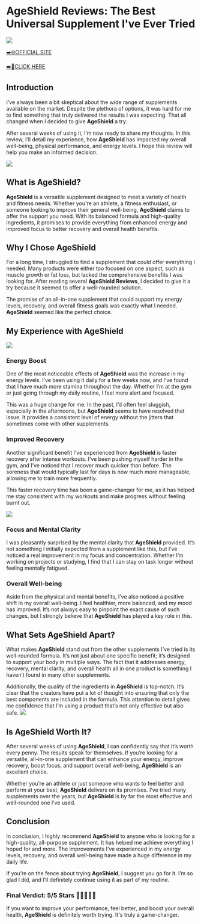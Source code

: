 # AgeShield Reviews: The Best Universal Supplement I've Ever Tried

[![](https://static.vecteezy.com/system/resources/thumbnails/019/896/014/small/buy-now-gradient-button-with-cart-symbol-buy-now-illustration-png.png)](https://edetoop.top/lander/sugarpreland-1/ageshield.html) 

[➡️🌐OFFICIAL SITE](https://edetoop.top/lander/sugarpreland-1/ageshield.html) 

[➡️🔗CLICK HERE](https://edetoop.top/lander/sugarpreland-1/ageshield.html) 


## Introduction

I’ve always been a bit skeptical about the wide range of supplements available on the market. Despite the plethora of options, it was hard for me to find something that truly delivered the results I was expecting. That all changed when I decided to give **AgeShield** a try.

After several weeks of using it, I’m now ready to share my thoughts. In this review, I’ll detail my experience, how **AgeShield** has impacted my overall well-being, physical performance, and energy levels. I hope this review will help you make an informed decision. 

[![](https://wallpapers.com/images/hd/red-order-now-button-udg4jcj4arvn8b0n-2.png)](https://edetoop.top/lander/sugarpreland-1/ageshield.html)  

## What is AgeShield?

**AgeShield** is a versatile supplement designed to meet a variety of health and fitness needs. Whether you're an athlete, a fitness enthusiast, or someone looking to improve their general well-being, **AgeShield** claims to offer the support you need. With its balanced formula and high-quality ingredients, it promises to provide everything from enhanced energy and improved focus to better recovery and overall health benefits.

## Why I Chose AgeShield

For a long time, I struggled to find a supplement that could offer everything I needed. Many products were either too focused on one aspect, such as muscle growth or fat loss, but lacked the comprehensive benefits I was looking for. After reading several **AgeShield Reviews**, I decided to give it a try because it seemed to offer a well-rounded solution.

The promise of an all-in-one supplement that could support my energy levels, recovery, and overall fitness goals was exactly what I needed. **AgeShield** seemed like the perfect choice.

## My Experience with AgeShield

[![](https://static.vecteezy.com/system/resources/thumbnails/019/896/014/small/buy-now-gradient-button-with-cart-symbol-buy-now-illustration-png.png)](https://edetoop.top/lander/sugarpreland-1/ageshield.html)

### Energy Boost

One of the most noticeable effects of **AgeShield** was the increase in my energy levels. I’ve been using it daily for a few weeks now, and I’ve found that I have much more stamina throughout the day. Whether I’m at the gym or just going through my daily routine, I feel more alert and focused.

This was a huge change for me. In the past, I’d often feel sluggish, especially in the afternoons, but **AgeShield** seems to have resolved that issue. It provides a consistent level of energy without the jitters that sometimes come with other supplements.

### Improved Recovery

Another significant benefit I’ve experienced from **AgeShield** is faster recovery after intense workouts. I’ve been pushing myself harder in the gym, and I’ve noticed that I recover much quicker than before. The soreness that would typically last for days is now much more manageable, allowing me to train more frequently.

This faster recovery time has been a game-changer for me, as it has helped me stay consistent with my workouts and make progress without feeling burnt out.

[![](https://wallpapers.com/images/hd/red-order-now-button-udg4jcj4arvn8b0n-2.png)](https://edetoop.top/lander/sugarpreland-1/ageshield.html)  

### Focus and Mental Clarity

I was pleasantly surprised by the mental clarity that **AgeShield** provided. It’s not something I initially expected from a supplement like this, but I’ve noticed a real improvement in my focus and concentration. Whether I’m working on projects or studying, I find that I can stay on task longer without feeling mentally fatigued.

### Overall Well-being

Aside from the physical and mental benefits, I’ve also noticed a positive shift in my overall well-being. I feel healthier, more balanced, and my mood has improved. It’s not always easy to pinpoint the exact cause of such changes, but I strongly believe that **AgeShield** has played a key role in this.

## What Sets AgeShield Apart?

What makes **AgeShield** stand out from the other supplements I’ve tried is its well-rounded formula. It’s not just about one specific benefit; it’s designed to support your body in multiple ways. The fact that it addresses energy, recovery, mental clarity, and overall health all in one product is something I haven’t found in many other supplements.

Additionally, the quality of the ingredients in **AgeShield** is top-notch. It’s clear that the creators have put a lot of thought into ensuring that only the best components are included in the formula. This attention to detail gives me confidence that I’m using a product that’s not only effective but also safe.
[![](https://static.vecteezy.com/system/resources/thumbnails/019/896/014/small/buy-now-gradient-button-with-cart-symbol-buy-now-illustration-png.png)](https://edetoop.top/lander/sugarpreland-1/ageshield.html)
## Is AgeShield Worth It?

After several weeks of using **AgeShield**, I can confidently say that it’s worth every penny. The results speak for themselves. If you’re looking for a versatile, all-in-one supplement that can enhance your energy, improve recovery, boost focus, and support overall well-being, **AgeShield** is an excellent choice.

Whether you’re an athlete or just someone who wants to feel better and perform at your best, **AgeShield** delivers on its promises. I’ve tried many supplements over the years, but **AgeShield** is by far the most effective and well-rounded one I’ve used.

## Conclusion

In conclusion, I highly recommend **AgeShield** to anyone who is looking for a high-quality, all-purpose supplement. It has helped me achieve everything I hoped for and more. The improvements I’ve experienced in my energy levels, recovery, and overall well-being have made a huge difference in my daily life.

If you’re on the fence about trying **AgeShield**, I suggest you go for it. I’m so glad I did, and I’ll definitely continue using it as part of my routine.

### Final Verdict: 5/5 Stars 🌟🌟🌟🌟🌟

If you want to improve your performance, feel better, and boost your overall health, **AgeShield** is definitely worth trying. It's truly a game-changer.
